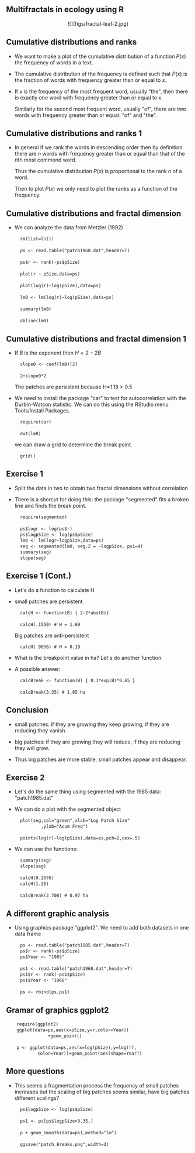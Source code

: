 
## Multifractals in ecology using R

<center>
![](figs/fractal-leaf-2.jpg)
</center> 

## Cumulative distributions and ranks

+ We want to make a plot of the cumulative distribution of a function $P(x)$
  the frequency of words in a text.

+ The cumulative distribution of the frequency is defined such that $P(x)$ is the fraction of
   words with frequency greater than or equal to $x$. 

+ If $x$ is the frequency of the most frequent word, usually "the", then there is exactly one word with frequency greater than or equal to $x$. 

	Similarly for the second most frequent word, usually "of", there are two words with frequency greater than or equal: "of" and "the".

## Cumulative distributions and ranks 1

+ In general if we rank the words in descending order then by definition there are *n* words with frequency greater than or equal than that of the *n*th most commond word.

	Thus the cumulative distribution $P(x)$ is proportional to the rank *n* of a word.

	Then to plot $P(x)$ we only need to plot the ranks as a function of the frequency. 

## Cumulative distributions and fractal dimension

+ We can analyze the data from Metzler (1992)

		rm(list=ls())

		ps <- read.table("patch1968.dat",header=T)

		ps$r <- rank(-ps$pSize)

		plot(r ~ pSize,data=ps)

		plot(log(r)~log(pSize),data=ps)		

		lm0 <- lm(log(r)~log(pSize),data=ps)

		summary(lm0)

		abline(lm0)

## Cumulative distributions and fractal dimension 1

+ If $B$ is the exponent then $H = 2 - 2B$ 

		slope0 <- coef(lm0)[2]
		
		2+slope0*2

	The patches are persistent because H=1.18 > 0.5

+ We need to install the package "car" to test for autocorrelation with the Durbin-Watson statistic. We can do this using the RStudio menu Tools/Install Packages.

		require(car)

		dwt(lm0)

	we can draw a grid to determine the break point.

		grid()

## Exercise 1

+ Split the data in two to obtain two fractal dimensions without correlation

+ There is a shorcut for doing this: the package "segmented" fits a broken line and 
  finds the break point.

		require(segmented)

		ps$logr <- log(ps$r)
		ps$logpSize <- log(ps$pSize)
		lm0 <- lm(logr~logpSize,data=ps)
		seg <- segmented(lm0, seg.Z = ~logpSize, psi=4)
		summary(seg)
		slope(seg)

## Exercise 1 (Cont.)

+ Let's do a function to calculate H 

+ small patches are persistent
		
		calcH <- function(B) { 2-2*abs(B)}

		calcH(.1550) # H = 1.69

	Big patches are anti-persistent

		calcH(.9036) # H = 0.19

+ What is the breakpoint value in ha? Let's do another function.

+ A possible answer:

		calcBreak <- function(B) { 0.1*exp(B)*0.65 } 

		calcBreak(3.35) # 1.85 ha

## Conclusion

+ small patches: if they are growing they keep growing, if they are reducing they vanish.

+ big patches: if they are growing they will reduce, if they are reducing they will grow.

+ Thus big patches are more stable, small patches appear and disappear. 

## Exercise 2

+ Let's do the same thing using segmented with the 1985 data: "patch1985.dat"

+ We can do a plot with the segmented object

		plot(seg,col="green",xlab="Log Patch Size"
				,ylab="Acum Freq")
		
		points(log(r)~log(pSize),data=ps,pch=2,cex=.5)

+ We can use the functions:

		summary(seg)
		slope(seg)

		calcH(0.2676)
		calcH(1.26)

		calcBreak(2.708) # 0.97 ha

## A different graphic analysis

+ Using graphics package "ggplot2". We need to add both datasets in one data frame


		ps <- read.table("patch1985.dat",header=T)
		ps$r <- rank(-ps$pSize)
		ps$Year <- "1985"

		ps1 <- read.table("patch1968.dat",header=T)
		ps1$r <- rank(-ps1$pSize)
		ps1$Year <- "1968"

		ps <- rbind(ps,ps1)
		
## Gramar of graphics ggplot2

		require(ggplot2)
		ggplot(data=ps,aes(x=pSize,y=r,color=Year))
					+geom_point()

		p <- ggplot(data=ps,aes(x=log(pSize),y=log(r),
				color=Year))+geom_point(aes(shape=Year))

		
## More questions

+ This seems a fragmentation process the frequency of small patches increases but the scaling of big patches seems similar, have big patches different scalings?

		ps$logpSize <- log(ps$pSize)
		
		ps1 <- ps[ps$logpSize>3.35,]

		p + geom_smooth(data=ps1,method="lm")

		ggsave("patch_Breaks.png",width=2)
